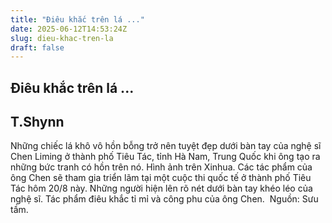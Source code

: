 ```yaml
---
title: "Điêu khắc trên lá ..."
date: 2025-06-12T14:53:24Z
slug: dieu-khac-tren-la
draft: false
---
```


## Điêu khắc trên lá ...

## T.Shynn

​Những chiếc lá khô vô hồn bỗng trở nên tuyệt đẹp dưới bàn tay của nghệ sĩ Chen Liming ở thành phố Tiêu Tác, tỉnh Hà Nam, Trung Quốc khi ông tạo ra những bức tranh có hồn trên nó. Hình ảnh trên Xinhua.​
Các tác phẩm của ông Chen sẽ tham gia triển lãm tại một cuộc thi quốc tế ở thành phố Tiêu Tác hôm 20/8 này.​
Những người hiện lên rõ nét dưới bàn tay khéo léo của nghệ sĩ.​
Tác phẩm điêu khắc tỉ mỉ và công phu của ông Chen.​ ​ ​ ​Nguồn: Sưu tầm.​